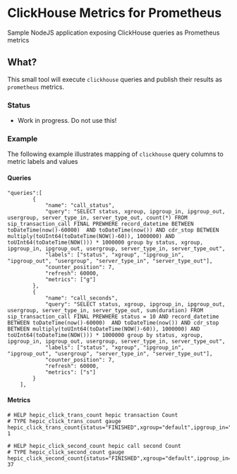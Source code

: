 
# ClickHouse Metrics for Prometheus
Sample NodeJS application exposing ClickHouse queries as Prometheus metrics

## What?
This small tool will execute `clickhouse` queries and publish their results as `prometheus` metrics.

### Status
* Work in progress. Do not use this!

### Example
The following example illustrates mapping of `clickhouse` query columns to metric labels and values
#### Queries
```
"queries":[
		{
			"name": "call_status",
			"query": "SELECT status, xgroup, ipgroup_in, ipgroup_out, usergroup, server_type_in, server_type_out, count(*) FROM sip_transaction_call FINAL PREWHERE record_datetime BETWEEN toDateTime(now()-60000)  AND toDateTime(now()) AND cdr_stop BETWEEN multiply(toUInt64(toDateTime(NOW()-60)), 1000000) AND toUInt64(toDateTime(NOW())) * 1000000 group by status, xgroup, ipgroup_in, ipgroup_out, usergroup, server_type_in, server_type_out",
			"labels": ["status", "xgroup", "ipgroup_in", "ipgroup_out", "usergroup", "server_type_in", "server_type_out"],
			"counter_position": 7,
			"refresh": 60000,
			"metrics": ["g"]
		},
		{
			"name": "call_seconds",
			"query": "SELECT status, xgroup, ipgroup_in, ipgroup_out, usergroup, server_type_in, server_type_out, sum(duration) FROM sip_transaction_call FINAL PREWHERE status = 10 AND record_datetime BETWEEN toDateTime(now()-60000)  AND toDateTime(now()) AND cdr_stop BETWEEN multiply(toUInt64(toDateTime(NOW()-60)), 1000000) AND toUInt64(toDateTime(NOW())) * 1000000 group by status, xgroup, ipgroup_in, ipgroup_out, usergroup, server_type_in, server_type_out",
			"labels": ["status", "xgroup", "ipgroup_in", "ipgroup_out", "usergroup", "server_type_in", "server_type_out"],
			"counter_position": 7,
			"refresh": 60000,
			"metrics": ["s"]
		}
	],
```
#### Metrics
```
# HELP hepic_click_trans_count hepic transaction Count
# TYPE hepic_click_trans_count gauge
hepic_click_trans_count{status="FINISHED",xgroup="default",ipgroup_in="default",ipgroup_out="default",usergroup="default",server_type_in="default",server_type_out="default"} 1

# HELP hepic_click_second_count hepic call second Count
# TYPE hepic_click_second_count gauge
hepic_click_second_count{status="FINISHED",xgroup="default",ipgroup_in="default",ipgroup_out="default",usergroup="default",server_type_in="default",server_type_out="default"} 37
```
